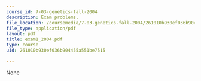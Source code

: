 ```yaml
---
course_id: 7-03-genetics-fall-2004
description: Exam problems.
file_location: /coursemedia/7-03-genetics-fall-2004/261010b930ef036b904455a551be7515_exam1_2004.pdf
file_type: application/pdf
layout: pdf
title: exam1_2004.pdf
type: course
uid: 261010b930ef036b904455a551be7515

---
```

None